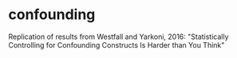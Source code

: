 # confounding
Replication of results from Westfall and Yarkoni, 2016: "Statistically Controlling for Confounding Constructs Is Harder than You Think"
